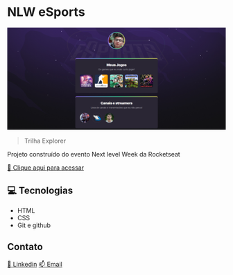 # NLW eSports

![preview](./.github/preview.png)

> Trilha Explorer

Projeto construído do evento Next level Week da Rocketseat

[🔗 Clique aqui para acessar](https://gaetti.github.io/NLW-eSports/)

## 💻 Tecnologias

- HTML
- CSS
- Git e github

## Contato

[🔗 Linkedin](https://gaetti.github.io/NLW-eSports/)
[📫 Email](bruno.gaetti@outlook.com)

